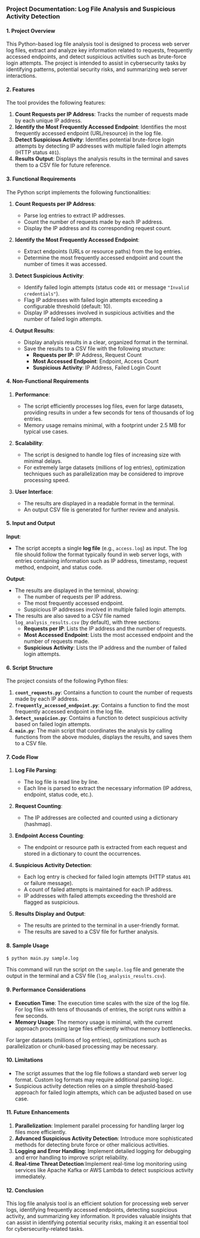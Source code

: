 ### **Project Documentation: Log File Analysis and Suspicious Activity Detection**

#### **1. Project Overview**

This Python-based log file analysis tool is designed to process web server log files, extract and analyze key information related to requests, frequently accessed endpoints, and detect suspicious activities such as brute-force login attempts. The project is intended to assist in cybersecurity tasks by identifying patterns, potential security risks, and summarizing web server interactions.

#### **2. Features**

The tool provides the following features:
1. **Count Requests per IP Address**: Tracks the number of requests made by each unique IP address.
2. **Identify the Most Frequently Accessed Endpoint**: Identifies the most frequently accessed endpoint (URL/resource) in the log file.
3. **Detect Suspicious Activity**: Identifies potential brute-force login attempts by detecting IP addresses with multiple failed login attempts (HTTP status `401`).
4. **Results Output**: Displays the analysis results in the terminal and saves them to a CSV file for future reference.

#### **3. Functional Requirements**

The Python script implements the following functionalities:
1. **Count Requests per IP Address**:
   - Parse log entries to extract IP addresses.
   - Count the number of requests made by each IP address.
   - Display the IP address and its corresponding request count.

2. **Identify the Most Frequently Accessed Endpoint**:
   - Extract endpoints (URLs or resource paths) from the log entries.
   - Determine the most frequently accessed endpoint and count the number of times it was accessed.

3. **Detect Suspicious Activity**:
   - Identify failed login attempts (status code `401` or message `"Invalid credentials"`).
   - Flag IP addresses with failed login attempts exceeding a configurable threshold (default: 10).
   - Display IP addresses involved in suspicious activities and the number of failed login attempts.

4. **Output Results**:
   - Display analysis results in a clear, organized format in the terminal.
   - Save the results to a CSV file with the following structure:
     - **Requests per IP**: IP Address, Request Count
     - **Most Accessed Endpoint**: Endpoint, Access Count
     - **Suspicious Activity**: IP Address, Failed Login Count

#### **4. Non-Functional Requirements**

1. **Performance**:
   - The script efficiently processes log files, even for large datasets, providing results in under a few seconds for tens of thousands of log entries.
   - Memory usage remains minimal, with a footprint under 2.5 MB for typical use cases.

2. **Scalability**:
   - The script is designed to handle log files of increasing size with minimal delays.
   - For extremely large datasets (millions of log entries), optimization techniques such as parallelization may be considered to improve processing speed.

3. **User Interface**:
   - The results are displayed in a readable format in the terminal.
   - An output CSV file is generated for further review and analysis.

#### **5. Input and Output**

**Input**:  
- The script accepts a single **log file** (e.g., `access.log`) as input. The log file should follow the format typically found in web server logs, with entries containing information such as IP address, timestamp, request method, endpoint, and status code.

**Output**:  
- The results are displayed in the terminal, showing:
  - The number of requests per IP address.
  - The most frequently accessed endpoint.
  - Suspicious IP addresses involved in multiple failed login attempts.
- The results are also saved to a CSV file named `log_analysis_results.csv` (by default), with three sections:
  - **Requests per IP**: Lists the IP address and the number of requests.
  - **Most Accessed Endpoint**: Lists the most accessed endpoint and the number of requests made.
  - **Suspicious Activity**: Lists the IP address and the number of failed login attempts.

#### **6. Script Structure**

The project consists of the following Python files:
1. **`count_requests.py`**: Contains a function to count the number of requests made by each IP address.
2. **`frequently_accessed_endpoint.py`**: Contains a function to find the most frequently accessed endpoint in the log file.
3. **`detect_suspicion.py`**: Contains a function to detect suspicious activity based on failed login attempts.
4. **`main.py`**: The main script that coordinates the analysis by calling functions from the above modules, displays the results, and saves them to a CSV file.

#### **7. Code Flow**

1. **Log File Parsing**:
   - The log file is read line by line.
   - Each line is parsed to extract the necessary information (IP address, endpoint, status code, etc.).

2. **Request Counting**:
   - The IP addresses are collected and counted using a dictionary (hashmap).

3. **Endpoint Access Counting**:
   - The endpoint or resource path is extracted from each request and stored in a dictionary to count the occurrences.

4. **Suspicious Activity Detection**:
   - Each log entry is checked for failed login attempts (HTTP status `401` or failure message).
   - A count of failed attempts is maintained for each IP address.
   - IP addresses with failed attempts exceeding the threshold are flagged as suspicious.

5. **Results Display and Output**:
   - The results are printed to the terminal in a user-friendly format.
   - The results are saved to a CSV file for further analysis.

#### **8. Sample Usage**

```bash
$ python main.py sample.log
```

This command will run the script on the `sample.log` file and generate the output in the terminal and a CSV file (`log_analysis_results.csv`).

#### **9. Performance Considerations**

- **Execution Time**: The execution time scales with the size of the log file. For log files with tens of thousands of entries, the script runs within a few seconds.
- **Memory Usage**: The memory usage is minimal, with the current approach processing large files efficiently without memory bottlenecks.
  
For larger datasets (millions of log entries), optimizations such as parallelization or chunk-based processing may be necessary.

#### **10. Limitations**

- The script assumes that the log file follows a standard web server log format. Custom log formats may require additional parsing logic.
- Suspicious activity detection relies on a simple threshold-based approach for failed login attempts, which can be adjusted based on use case.

#### **11. Future Enhancements**

1. **Parallelization**: Implement parallel processing for handling larger log files more efficiently.
2. **Advanced Suspicious Activity Detection**: Introduce more sophisticated methods for detecting brute force or other malicious activities.
3. **Logging and Error Handling**: Implement detailed logging for debugging and error handling to improve script reliability.
4. **Real-time Threat Detection**:Implement real-time log monitoring using services like Apache Kafka or AWS Lambda to detect suspicious activity immediately.

#### **12. Conclusion**

This log file analysis tool is an efficient solution for processing web server logs, identifying frequently accessed endpoints, detecting suspicious activity, and summarizing key information. It provides valuable insights that can assist in identifying potential security risks, making it an essential tool for cybersecurity-related tasks.